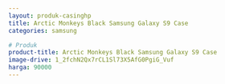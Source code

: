 ```yaml
---
layout: produk-casinghp
title: Arctic Monkeys Black Samsung Galaxy S9 Case
categories: samsung

# Produk
product-title: Arctic Monkeys Black Samsung Galaxy S9 Case
image-drive: 1_2fchN2Qx7rCL1Sl73X5AfG0PgiG_Vuf
harga: 90000
---
```

